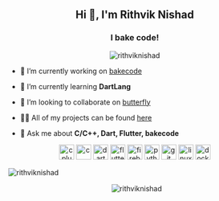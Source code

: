 <h2 align="center">Hi 👋, I'm Rithvik Nishad</h2>
<h3 align="center">I bake code!</h3>

<p align="center"> <img src="https://komarev.com/ghpvc/?username=rithviknishad" alt="rithviknishad" /> </p>

- 🔭 I’m currently working on [bakecode](https://github.com/crysalisdevs/bakecode)

- 🌱 I’m currently learning **DartLang**

- 👯 I’m looking to collaborate on [butterfly](https://github.com/crysalisdevs/butterfly)

- 👨‍💻 All of my projects can be found [here](https://github.com/rithviknishad?tab=repositories)

- 💬 Ask me about **C/C++, Dart, Flutter, bakecode**

<p align="center">
  <img src="https://devicons.github.io/devicon/devicon.git/icons/cplusplus/cplusplus-original.svg" alt="cplusplus" width="30" height="30"/>
  <img src="https://devicons.github.io/devicon/devicon.git/icons/c/c-original.svg" alt="c" width="30" height="30"/>
  <img src="https://www.vectorlogo.zone/logos/dartlang/dartlang-icon.svg" alt="dart" width="30" height="30"/>
  <img src="https://www.vectorlogo.zone/logos/flutterio/flutterio-icon.svg" alt="flutter" width="30" height="30"/> 
  <img src="https://www.vectorlogo.zone/logos/firebase/firebase-icon.svg" alt="firebase" width="30" height="30"/> 
  <img src="https://devicons.github.io/devicon/devicon.git/icons/python/python-original.svg" alt="python" width="30" height="30"/> 
  <img src="https://www.vectorlogo.zone/logos/git-scm/git-scm-icon.svg" alt="git" width="30" height="30"/> 
  <img src="https://devicons.github.io/devicon/devicon.git/icons/linux/linux-original.svg" alt="linux" width="30" height="30"/> 
  <img src="https://devicons.github.io/devicon/devicon.git/icons/docker/docker-original-wordmark.svg" alt="docker" width="30" height="30"/>
</p>
<p>
  <img align="center" src="https://github-readme-stats.vercel.app/api/top-langs/?username=rithviknishad&layout=compact&hide=html" alt="rithviknishad" />
</p>

<p align="center">&nbsp;
  <img align="center" src="https://github-readme-stats.vercel.app/api?username=rithviknishad&show_icons=true" alt="rithviknishad" />
</p>
